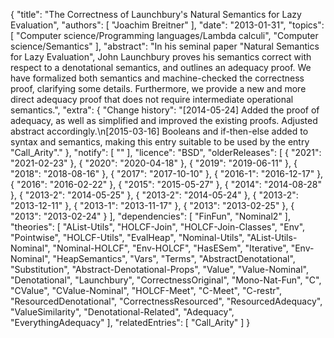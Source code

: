 {
    "title": "The Correctness of Launchbury's Natural Semantics for Lazy Evaluation",
    "authors": [
        "Joachim Breitner"
    ],
    "date": "2013-01-31",
    "topics": [
        "Computer science/Programming languages/Lambda calculi",
        "Computer science/Semantics"
    ],
    "abstract": "In his seminal paper \"Natural Semantics for Lazy Evaluation\", John Launchbury proves his semantics correct with respect to a denotational semantics, and outlines an adequacy proof. We have formalized both semantics and machine-checked the correctness proof, clarifying some details. Furthermore, we provide a new and more direct adequacy proof that does not require intermediate operational semantics.",
    "extra": {
        "Change history": "[2014-05-24] Added the proof of adequacy, as well as simplified and improved the existing proofs. Adjusted abstract accordingly.\n[2015-03-16] Booleans and if-then-else added to syntax and semantics, making this entry suitable to be used by the entry \"Call_Arity\"."
    },
    "notify": [
        ""
    ],
    "licence": "BSD",
    "olderReleases": [
        {
            "2021": "2021-02-23"
        },
        {
            "2020": "2020-04-18"
        },
        {
            "2019": "2019-06-11"
        },
        {
            "2018": "2018-08-16"
        },
        {
            "2017": "2017-10-10"
        },
        {
            "2016-1": "2016-12-17"
        },
        {
            "2016": "2016-02-22"
        },
        {
            "2015": "2015-05-27"
        },
        {
            "2014": "2014-08-28"
        },
        {
            "2013-2": "2014-05-25"
        },
        {
            "2013-2": "2014-05-24"
        },
        {
            "2013-2": "2013-12-11"
        },
        {
            "2013-1": "2013-11-17"
        },
        {
            "2013": "2013-02-25"
        },
        {
            "2013": "2013-02-24"
        }
    ],
    "dependencies": [
        "FinFun",
        "Nominal2"
    ],
    "theories": [
        "AList-Utils",
        "HOLCF-Join",
        "HOLCF-Join-Classes",
        "Env",
        "Pointwise",
        "HOLCF-Utils",
        "EvalHeap",
        "Nominal-Utils",
        "AList-Utils-Nominal",
        "Nominal-HOLCF",
        "Env-HOLCF",
        "HasESem",
        "Iterative",
        "Env-Nominal",
        "HeapSemantics",
        "Vars",
        "Terms",
        "AbstractDenotational",
        "Substitution",
        "Abstract-Denotational-Props",
        "Value",
        "Value-Nominal",
        "Denotational",
        "Launchbury",
        "CorrectnessOriginal",
        "Mono-Nat-Fun",
        "C",
        "CValue",
        "CValue-Nominal",
        "HOLCF-Meet",
        "C-Meet",
        "C-restr",
        "ResourcedDenotational",
        "CorrectnessResourced",
        "ResourcedAdequacy",
        "ValueSimilarity",
        "Denotational-Related",
        "Adequacy",
        "EverythingAdequacy"
    ],
    "relatedEntries": [
        "Call_Arity"
    ]
}